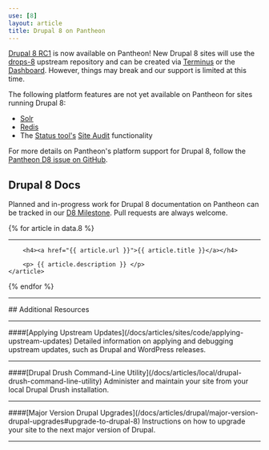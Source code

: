 ```yaml
---
use: [8]
layout: article
title: Drupal 8 on Pantheon
---
```


[Drupal 8 RC1](https://www.drupal.org/drupal-8.0) is now available on Pantheon! New Drupal 8 sites will use the [drops-8](https://github.com/pantheon-systems/drops-8) upstream repository and can be created via [Terminus](/docs/articles/local/cli) or the [Dashboard](https://dashboard.pantheon.io/products/drupal8/spinup). However, things may break and our support is limited at this time.

The following platform features are not yet available on Pantheon for sites running Drupal 8:

 - [Solr](/docs/articles/sites/apache-solr)
 - [Redis](/docs/articles/sites/redis-as-a-caching-backend#using-redis-with-drupal-8)
 - The [Status tool's](/docs/articles/drupal/launch-check-drupal-performance-and-configuration-analysis) [Site Audit](https://www.drupal.org/project/site_audit) functionality

For more details on Pantheon's platform support for Drupal 8, follow the [Pantheon D8 issue on GitHub](https://github.com/pantheon-systems/drops-8/issues?q=is%3Aopen).


## Drupal 8 Docs
Planned and in-progress work for Drupal 8 documentation on Pantheon can be tracked in our [D8 Milestone](https://github.com/pantheon-systems/documentation/issues?q=is%3Aopen+is%3Aissue+milestone%3AD8). Pull requests are always welcome.

{% for article in data.8 %}
    <article>
        <hr>

        <h4><a href="{{ article.url }}">{{ article.title }}</a></h4>

        <p> {{ article.description }} </p>
    </article>
{% endfor %}
<hr>
## Additional Resources
<hr>
####[Applying Upstream Updates](/docs/articles/sites/code/applying-upstream-updates)
Detailed information on applying and debugging upstream updates, such as Drupal and WordPress releases.
<hr>
####[Drupal Drush Command-Line Utility](/docs/articles/local/drupal-drush-command-line-utility)
Administer and maintain your site from your local Drupal Drush installation.
<hr>
####[Major Version Drupal Upgrades](/docs/articles/drupal/major-version-drupal-upgrades#upgrade-to-drupal-8)
Instructions on how to upgrade your site to the next major version of Drupal.
<hr>
